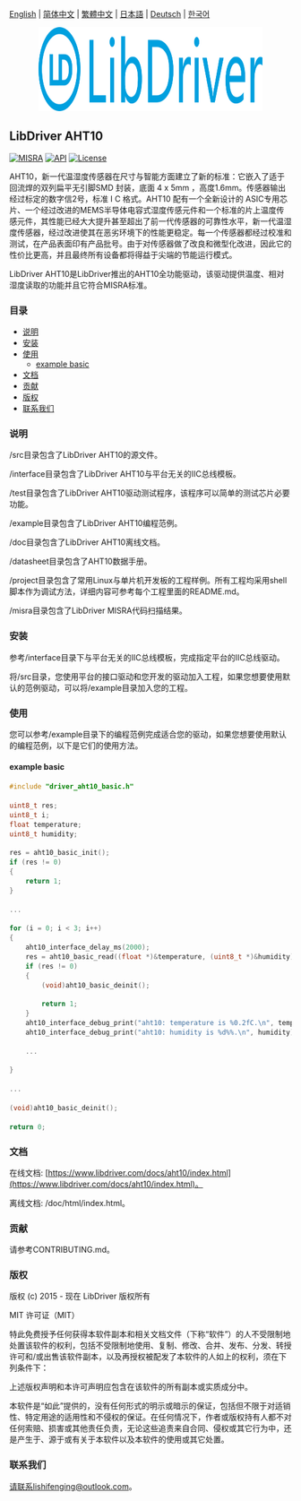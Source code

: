 [English](/README.md) | [ 简体中文](/README_zh-Hans.md) | [繁體中文](/README_zh-Hant.md) | [日本語](/README_ja.md) | [Deutsch](/README_de.md) | [한국어](/README_ko.md)

<div align=center>
<img src="/doc/image/logo.svg" width="400" height="150"/>
</div>

## LibDriver AHT10

[![MISRA](https://img.shields.io/badge/misra-compliant-brightgreen.svg)](/misra/README.md) [![API](https://img.shields.io/badge/api-reference-blue.svg)](https://www.libdriver.com/docs/aht10/index.html) [![License](https://img.shields.io/badge/license-MIT-brightgreen.svg)](/LICENSE)

AHT10，新一代温湿度传感器在尺寸与智能方面建立了新的标准：它嵌入了适于回流焊的双列扁平无引脚SMD 封装，底面 4 x 5mm ，高度1.6mm。传感器输出经过标定的数字信2号，标准 I C 格式。AHT10 配有一个全新设计的 ASIC专用芯片、一个经过改进的MEMS半导体电容式湿度传感元件和一个标准的片上温度传感元件，其性能已经大大提升甚至超出了前一代传感器的可靠性水平，新一代温湿度传感器，经过改进使其在恶劣环境下的性能更稳定。每一个传感器都经过校准和测试，在产品表面印有产品批号。由于对传感器做了改良和微型化改进，因此它的性价比更高，并且最终所有设备都将得益于尖端的节能运行模式。

LibDriver AHT10是LibDriver推出的AHT10全功能驱动，该驱动提供温度、相对湿度读取的功能并且它符合MISRA标准。

### 目录

  - [说明](#说明)
  - [安装](#安装)
  - [使用](#使用)
    - [example basic](#example-basic)
  - [文档](#文档)
  - [贡献](#贡献)
  - [版权](#版权)
  - [联系我们](#联系我们)

### 说明

/src目录包含了LibDriver AHT10的源文件。

/interface目录包含了LibDriver AHT10与平台无关的IIC总线模板。

/test目录包含了LibDriver AHT10驱动测试程序，该程序可以简单的测试芯片必要功能。

/example目录包含了LibDriver AHT10编程范例。

/doc目录包含了LibDriver AHT10离线文档。

/datasheet目录包含了AHT10数据手册。

/project目录包含了常用Linux与单片机开发板的工程样例。所有工程均采用shell脚本作为调试方法，详细内容可参考每个工程里面的README.md。

/misra目录包含了LibDriver MISRA代码扫描结果。

### 安装

参考/interface目录下与平台无关的IIC总线模板，完成指定平台的IIC总线驱动。

将/src目录，您使用平台的接口驱动和您开发的驱动加入工程，如果您想要使用默认的范例驱动，可以将/example目录加入您的工程。

### 使用

您可以参考/example目录下的编程范例完成适合您的驱动，如果您想要使用默认的编程范例，以下是它们的使用方法。

#### example basic

```C
#include "driver_aht10_basic.h"

uint8_t res;
uint8_t i;
float temperature;
uint8_t humidity;

res = aht10_basic_init();
if (res != 0)
{
    return 1;
}

...

for (i = 0; i < 3; i++)
{
    aht10_interface_delay_ms(2000);
    res = aht10_basic_read((float *)&temperature, (uint8_t *)&humidity);
    if (res != 0)
    {
        (void)aht10_basic_deinit();

        return 1;
    }
    aht10_interface_debug_print("aht10: temperature is %0.2fC.\n", temperature);
    aht10_interface_debug_print("aht10: humidity is %d%%.\n", humidity); 
    
    ...
        
}

...

(void)aht10_basic_deinit();

return 0;
```

### 文档

在线文档: [https://www.libdriver.com/docs/aht10/index.html](https://www.libdriver.com/docs/aht10/index.html)。

离线文档: /doc/html/index.html。

### 贡献

请参考CONTRIBUTING.md。

### 版权

版权 (c) 2015 - 现在 LibDriver 版权所有

MIT 许可证（MIT）

特此免费授予任何获得本软件副本和相关文档文件（下称“软件”）的人不受限制地处置该软件的权利，包括不受限制地使用、复制、修改、合并、发布、分发、转授许可和/或出售该软件副本，以及再授权被配发了本软件的人如上的权利，须在下列条件下：

上述版权声明和本许可声明应包含在该软件的所有副本或实质成分中。

本软件是“如此”提供的，没有任何形式的明示或暗示的保证，包括但不限于对适销性、特定用途的适用性和不侵权的保证。在任何情况下，作者或版权持有人都不对任何索赔、损害或其他责任负责，无论这些追责来自合同、侵权或其它行为中，还是产生于、源于或有关于本软件以及本软件的使用或其它处置。

### 联系我们

请联系lishifenging@outlook.com。